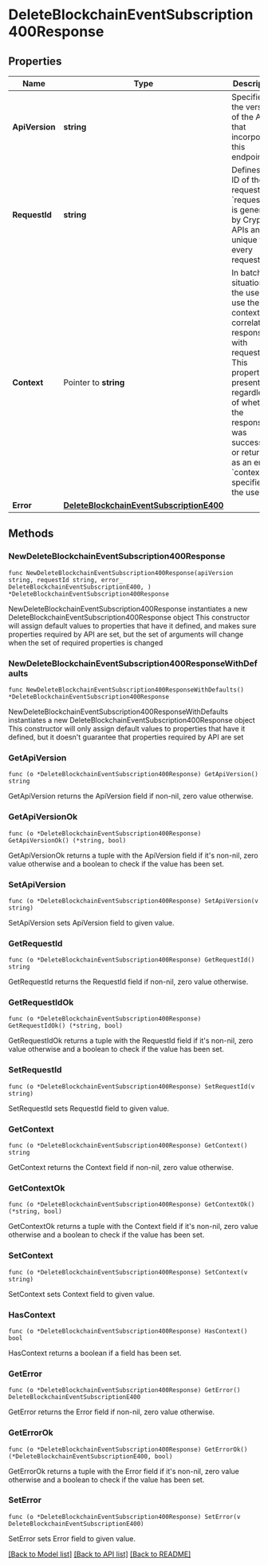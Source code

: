 # DeleteBlockchainEventSubscription400Response

## Properties

Name | Type | Description | Notes
------------ | ------------- | ------------- | -------------
**ApiVersion** | **string** | Specifies the version of the API that incorporates this endpoint. | 
**RequestId** | **string** | Defines the ID of the request. The &#x60;requestId&#x60; is generated by Crypto APIs and it&#39;s unique for every request. | 
**Context** | Pointer to **string** | In batch situations the user can use the context to correlate responses with requests. This property is present regardless of whether the response was successful or returned as an error. &#x60;context&#x60; is specified by the user. | [optional] 
**Error** | [**DeleteBlockchainEventSubscriptionE400**](DeleteBlockchainEventSubscriptionE400.md) |  | 

## Methods

### NewDeleteBlockchainEventSubscription400Response

`func NewDeleteBlockchainEventSubscription400Response(apiVersion string, requestId string, error_ DeleteBlockchainEventSubscriptionE400, ) *DeleteBlockchainEventSubscription400Response`

NewDeleteBlockchainEventSubscription400Response instantiates a new DeleteBlockchainEventSubscription400Response object
This constructor will assign default values to properties that have it defined,
and makes sure properties required by API are set, but the set of arguments
will change when the set of required properties is changed

### NewDeleteBlockchainEventSubscription400ResponseWithDefaults

`func NewDeleteBlockchainEventSubscription400ResponseWithDefaults() *DeleteBlockchainEventSubscription400Response`

NewDeleteBlockchainEventSubscription400ResponseWithDefaults instantiates a new DeleteBlockchainEventSubscription400Response object
This constructor will only assign default values to properties that have it defined,
but it doesn't guarantee that properties required by API are set

### GetApiVersion

`func (o *DeleteBlockchainEventSubscription400Response) GetApiVersion() string`

GetApiVersion returns the ApiVersion field if non-nil, zero value otherwise.

### GetApiVersionOk

`func (o *DeleteBlockchainEventSubscription400Response) GetApiVersionOk() (*string, bool)`

GetApiVersionOk returns a tuple with the ApiVersion field if it's non-nil, zero value otherwise
and a boolean to check if the value has been set.

### SetApiVersion

`func (o *DeleteBlockchainEventSubscription400Response) SetApiVersion(v string)`

SetApiVersion sets ApiVersion field to given value.


### GetRequestId

`func (o *DeleteBlockchainEventSubscription400Response) GetRequestId() string`

GetRequestId returns the RequestId field if non-nil, zero value otherwise.

### GetRequestIdOk

`func (o *DeleteBlockchainEventSubscription400Response) GetRequestIdOk() (*string, bool)`

GetRequestIdOk returns a tuple with the RequestId field if it's non-nil, zero value otherwise
and a boolean to check if the value has been set.

### SetRequestId

`func (o *DeleteBlockchainEventSubscription400Response) SetRequestId(v string)`

SetRequestId sets RequestId field to given value.


### GetContext

`func (o *DeleteBlockchainEventSubscription400Response) GetContext() string`

GetContext returns the Context field if non-nil, zero value otherwise.

### GetContextOk

`func (o *DeleteBlockchainEventSubscription400Response) GetContextOk() (*string, bool)`

GetContextOk returns a tuple with the Context field if it's non-nil, zero value otherwise
and a boolean to check if the value has been set.

### SetContext

`func (o *DeleteBlockchainEventSubscription400Response) SetContext(v string)`

SetContext sets Context field to given value.

### HasContext

`func (o *DeleteBlockchainEventSubscription400Response) HasContext() bool`

HasContext returns a boolean if a field has been set.

### GetError

`func (o *DeleteBlockchainEventSubscription400Response) GetError() DeleteBlockchainEventSubscriptionE400`

GetError returns the Error field if non-nil, zero value otherwise.

### GetErrorOk

`func (o *DeleteBlockchainEventSubscription400Response) GetErrorOk() (*DeleteBlockchainEventSubscriptionE400, bool)`

GetErrorOk returns a tuple with the Error field if it's non-nil, zero value otherwise
and a boolean to check if the value has been set.

### SetError

`func (o *DeleteBlockchainEventSubscription400Response) SetError(v DeleteBlockchainEventSubscriptionE400)`

SetError sets Error field to given value.



[[Back to Model list]](../README.md#documentation-for-models) [[Back to API list]](../README.md#documentation-for-api-endpoints) [[Back to README]](../README.md)


